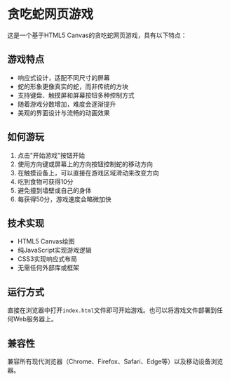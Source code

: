 # 贪吃蛇网页游戏

这是一个基于HTML5 Canvas的贪吃蛇网页游戏，具有以下特点：

## 游戏特点

- 响应式设计，适配不同尺寸的屏幕
- 蛇的形象更像真实的蛇，而非传统的方块
- 支持键盘、触摸屏和屏幕按钮多种控制方式
- 随着游戏分数增加，难度会逐渐提升
- 美观的界面设计与流畅的动画效果

## 如何游玩

1. 点击"开始游戏"按钮开始
2. 使用方向键或屏幕上的方向按钮控制蛇的移动方向
3. 在触摸设备上，可以直接在游戏区域滑动来改变方向
4. 吃到食物可获得10分
5. 避免撞到墙壁或自己的身体
6. 每获得50分，游戏速度会略微加快

## 技术实现

- HTML5 Canvas绘图
- 纯JavaScript实现游戏逻辑
- CSS3实现响应式布局
- 无需任何外部库或框架

## 运行方式

直接在浏览器中打开`index.html`文件即可开始游戏。也可以将游戏文件部署到任何Web服务器上。

## 兼容性

兼容所有现代浏览器（Chrome、Firefox、Safari、Edge等）以及移动设备浏览器。
